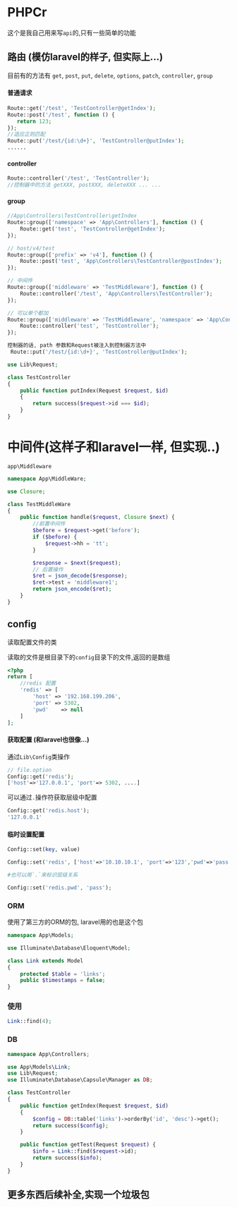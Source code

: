 # PHPCr

这个是我自己用来写`api`的,只有一些简单的功能
## 路由 (模仿laravel的样子, 但实际上...)


目前有的方法有 `get`, `post`, `put`, `delete`, `options`, `patch`, `controller`, `group`

 #### 普通请求

 ```php
 Route::get('/test', 'TestController@getIndex');
 Route::post('/test', function () {
    return 123;
 });
 //适应正则匹配
 Route::put('/test/{id:\d+}', 'TestController@putIndex');
......
```

#### controller

```php
Route::controller('/test', 'TestController');
//控制器中的方法 getXXX, postXXX, deleteXXX ... ...
```

#### group

```php
//App\Controllers\TestController\getIndex
Route::group(['namespace' => 'App\Controllers'], function () {
    Route::get('test', 'TestController@getIndex');
});

// host/v4/test
Route::group(['prefix' => 'v4'], function () {
    Route::post('test', 'App\Controllers\TestController@postIndex');
});

// 中间件
Route::group(['middleware' => 'TestMiddleware'], function () {
    Route::controller('/test', 'App\Controllers\TestController');
});

// 可以单个都加
Route::group(['middleware' => 'TestMiddleware', 'namespace' => 'App\Controllers', 'prefix' => 'prefix'], function () {
    Route::controller('test', 'TestController');
});

控制器的话, path 参数和Request被注入到控制器方法中
 Route::put('/test/{id:\d+}', 'TestController@putIndex');

use Lib\Request;

class TestController
{
    public function putIndex(Request $request, $id)
    {
        return success($request->id === $id);
    }
}
```

# 中间件(这样子和laravel一样, 但实现..)

`app\Middleware`

```php
namespace App\MiddleWare;

use Closure;

class TestMiddleWare
{
    public function handle($request, Closure $next) {
        //前置中间件
        $before = $request->get('before');
        if ($before) {
            $request->hh = 'tt';
        }

        $response = $next($request);
        // 后置操作
        $ret = json_decode($response);
        $ret->test = 'middleware1';
        return json_encode($ret);
    }
}

```

## config

读取配置文件的类

读取的文件是根目录下的`config`目录下的文件,返回的是数组

```php
<?php
return [
	//redis 配置
	'redis' => [
		'host' => '192.168.199.206',
		'port' => 5302,
		'pwd'	 => null
	]
];
```

#### 获取配置 (和laravel也很像...)

通过`Lib\Config`类操作

```php
// file.option
Config::get('redis');
['host'=>'127.0.0.1', 'port'=> 5302, ....]
```

可以通过`.`操作符获取层级中配置

```php
Config::get('redis.host');
'127.0.0.1'
```

#### 临时设置配置

```php
Config::set(key, value)

Config::set('redis', ['host'=>'10.10.10.1', 'port'=>'123','pwd'=>'pass']);

#也可以用`.`来标识层级关系

Config::set('redis.pwd', 'pass');
```

### ORM

使用了第三方的ORM的包, laravel用的也是这个包

```php
namespace App\Models;

use Illuminate\Database\Eloquent\Model;

class Link extends Model
{
    protected $table = 'links';
    public $timestamps = false;
}
```

### 使用

```php
Link::find(4);
```

### DB

```php
namespace App\Controllers;

use App\Models\Link;
use Lib\Request;
use Illuminate\Database\Capsule\Manager as DB;

class TestController
{
    public function getIndex(Request $request, $id)
    {
        $config = DB::table('links')->orderBy('id', 'desc')->get();
        return success($config);
    }

    public function getTest(Request $request) {
        $info = Link::find($request->id);
        return success($info);
    }
}
```

## 更多东西后续补全,实现一个垃圾包